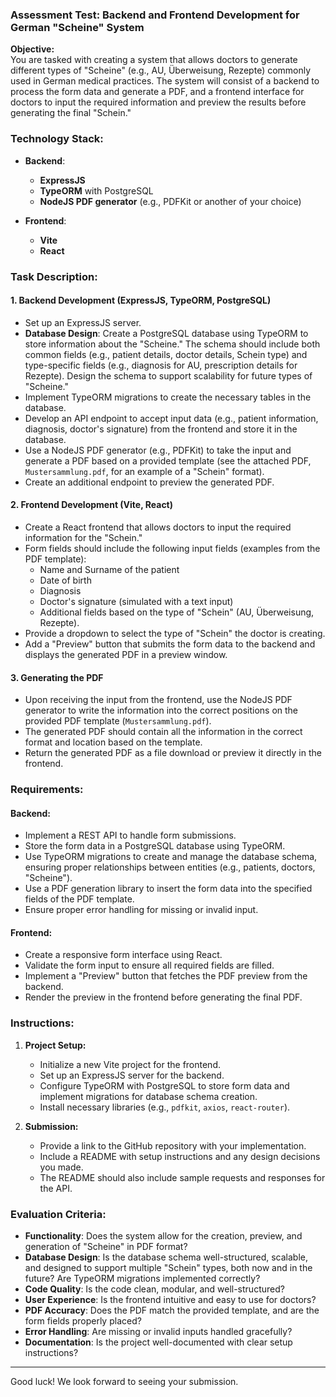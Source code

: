 ### Assessment Test: Backend and Frontend Development for German "Scheine" System

**Objective:**  
You are tasked with creating a system that allows doctors to generate different types of "Scheine" (e.g., AU, Überweisung, Rezepte) commonly used in German medical practices. The system will consist of a backend to process the form data and generate a PDF, and a frontend interface for doctors to input the required information and preview the results before generating the final "Schein."

### Technology Stack:
- **Backend**: 
  - **ExpressJS**
  - **TypeORM** with PostgreSQL
  - **NodeJS PDF generator** (e.g., PDFKit or another of your choice)

- **Frontend**: 
  - **Vite**
  - **React**

### Task Description:

#### 1. **Backend Development (ExpressJS, TypeORM, PostgreSQL)**
   - Set up an ExpressJS server.
   - **Database Design**: Create a PostgreSQL database using TypeORM to store information about the "Scheine." The schema should include both common fields (e.g., patient details, doctor details, Schein type) and type-specific fields (e.g., diagnosis for AU, prescription details for Rezepte). Design the schema to support scalability for future types of "Scheine."
   - Implement TypeORM migrations to create the necessary tables in the database.
   - Develop an API endpoint to accept input data (e.g., patient information, diagnosis, doctor's signature) from the frontend and store it in the database.
   - Use a NodeJS PDF generator (e.g., PDFKit) to take the input and generate a PDF based on a provided template (see the attached PDF, `Mustersammlung.pdf`, for an example of a "Schein" format).
   - Create an additional endpoint to preview the generated PDF.

#### 2. **Frontend Development (Vite, React)**
   - Create a React frontend that allows doctors to input the required information for the "Schein."
   - Form fields should include the following input fields (examples from the PDF template):
     - Name and Surname of the patient
     - Date of birth
     - Diagnosis
     - Doctor's signature (simulated with a text input)
     - Additional fields based on the type of "Schein" (AU, Überweisung, Rezepte).
   - Provide a dropdown to select the type of "Schein" the doctor is creating.
   - Add a "Preview" button that submits the form data to the backend and displays the generated PDF in a preview window.

#### 3. **Generating the PDF**
   - Upon receiving the input from the frontend, use the NodeJS PDF generator to write the information into the correct positions on the provided PDF template (`Mustersammlung.pdf`).
   - The generated PDF should contain all the information in the correct format and location based on the template.
   - Return the generated PDF as a file download or preview it directly in the frontend.

### Requirements:

#### Backend:
- Implement a REST API to handle form submissions.
- Store the form data in a PostgreSQL database using TypeORM.
- Use TypeORM migrations to create and manage the database schema, ensuring proper relationships between entities (e.g., patients, doctors, "Scheine").
- Use a PDF generation library to insert the form data into the specified fields of the PDF template.
- Ensure proper error handling for missing or invalid input.

#### Frontend:
- Create a responsive form interface using React.
- Validate the form input to ensure all required fields are filled.
- Implement a "Preview" button that fetches the PDF preview from the backend.
- Render the preview in the frontend before generating the final PDF.

### Instructions:
1. **Project Setup:**
   - Initialize a new Vite project for the frontend.
   - Set up an ExpressJS server for the backend.
   - Configure TypeORM with PostgreSQL to store form data and implement migrations for database schema creation.
   - Install necessary libraries (e.g., `pdfkit`, `axios`, `react-router`).

2. **Submission:**
   - Provide a link to the GitHub repository with your implementation.
   - Include a README with setup instructions and any design decisions you made.
   - The README should also include sample requests and responses for the API.

### Evaluation Criteria:
- **Functionality**: Does the system allow for the creation, preview, and generation of "Scheine" in PDF format?
- **Database Design**: Is the database schema well-structured, scalable, and designed to support multiple "Schein" types, both now and in the future? Are TypeORM migrations implemented correctly?
- **Code Quality**: Is the code clean, modular, and well-structured?
- **User Experience**: Is the frontend intuitive and easy to use for doctors?
- **PDF Accuracy**: Does the PDF match the provided template, and are the form fields properly placed?
- **Error Handling**: Are missing or invalid inputs handled gracefully?
- **Documentation**: Is the project well-documented with clear setup instructions?

---

Good luck! We look forward to seeing your submission.
